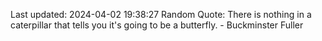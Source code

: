 Last updated: 2024-04-02 19:38:27
Random Quote: There is nothing in a caterpillar that tells you it's going to be a butterfly. - Buckminster Fuller
